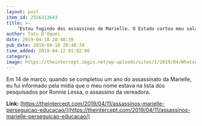 ```yaml
---
layout: post
item_id: 2556313643
title: >-
    ‘Estou fugindo dos assassinos de Marielle. O Estado cortou meu salário em vez de me dar proteção’
author: Tatu D'Oquei
date: 2019-04-18 20:48:39
pub_date: 2019-04-18 20:48:39
time_added: 2019-04-12 01:02:00
category: 
image: https://theintercept.imgix.net/wp-uploads/sites/1/2019/04/WhatsApp-Image-2019-04-11-at-14.45.51-1555008113.jpeg?auto=compress%2Cformat&q=90&fit=crop&w=1200&h=800
---
```


Em 14 de março, quando se completou um ano do assassinato da Marielle, eu fui informado pela mídia que o meu nome estava na lista dos pesquisados por Ronnie Lessa, o assassino da vereadora.

**Link:** [https://theintercept.com/2019/04/11/assassinos-marielle-perseguicao-educacao/](https://theintercept.com/2019/04/11/assassinos-marielle-perseguicao-educacao/)

